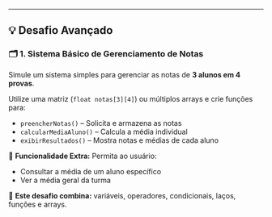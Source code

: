 ---

## 💡 Desafio Avançado

### 🗂️ 1. Sistema Básico de Gerenciamento de Notas
Simule um sistema simples para gerenciar as notas de **3 alunos em 4 provas**.

Utilize uma matriz (`float notas[3][4]`) ou múltiplos arrays e crie funções para:

- `preencherNotas()` – Solicita e armazena as notas
- `calcularMediaAluno()` – Calcula a média individual
- `exibirResultados()` – Mostra notas e médias de cada aluno

📌 **Funcionalidade Extra:**
Permita ao usuário:
- Consultar a média de um aluno específico
- Ver a média geral da turma

🧠 **Este desafio combina:** variáveis, operadores, condicionais, laços, funções e arrays.
